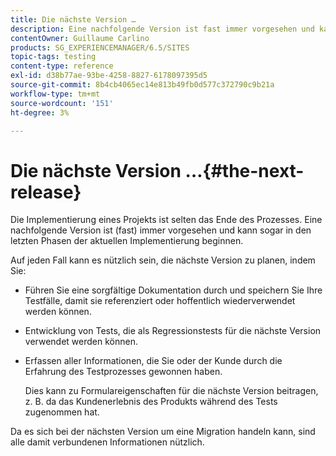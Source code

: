 ```yaml
---
title: Die nächste Version …
description: Eine nachfolgende Version ist fast immer vorgesehen und kann sogar in den letzten Phasen der aktuellen Implementierung beginnen
contentOwner: Guillaume Carlino
products: SG_EXPERIENCEMANAGER/6.5/SITES
topic-tags: testing
content-type: reference
exl-id: d38b77ae-93be-4258-8827-6178097395d5
source-git-commit: 8b4cb4065ec14e813b49fb0d577c372790c9b21a
workflow-type: tm+mt
source-wordcount: '151'
ht-degree: 3%

---
```


# Die nächste Version …{#the-next-release}

Die Implementierung eines Projekts ist selten das Ende des Prozesses. Eine nachfolgende Version ist (fast) immer vorgesehen und kann sogar in den letzten Phasen der aktuellen Implementierung beginnen.

Auf jeden Fall kann es nützlich sein, die nächste Version zu planen, indem Sie:

* Führen Sie eine sorgfältige Dokumentation durch und speichern Sie Ihre Testfälle, damit sie referenziert oder hoffentlich wiederverwendet werden können.
* Entwicklung von Tests, die als Regressionstests für die nächste Version verwendet werden können.
* Erfassen aller Informationen, die Sie oder der Kunde durch die Erfahrung des Testprozesses gewonnen haben.

  Dies kann zu Formulareigenschaften für die nächste Version beitragen, z. B. da das Kundenerlebnis des Produkts während des Tests zugenommen hat.

Da es sich bei der nächsten Version um eine Migration handeln kann, sind alle damit verbundenen Informationen nützlich.
